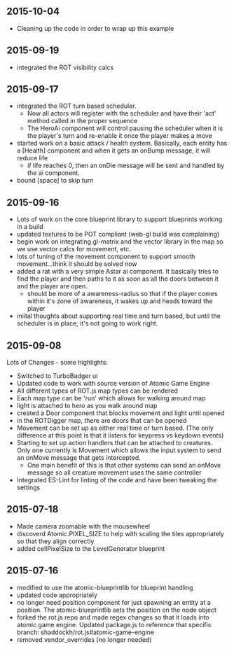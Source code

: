 2015-10-04
---
* Cleaning up the code in order to wrap up this example

2015-09-19
---
* integrated the ROT visibility calcs

2015-09-17
---
* integrated the ROT turn based scheduler.
  * Now all actors will register with the scheduler and have their 'act' method called in the proper sequence
  * The HeroAi component will control pausing the scheduler when it is the player's turn and re-enable it once the player makes a move
* started work on a basic attack / health system.  Basically, each entity has a [Health] component and when it gets an onBump message, it will reduce life
  * if life reaches 0, then an onDie message will be sent and handled by the ai component.
* bound [space] to skip turn

2015-09-16
---
* Lots of work on the core blueprint library to support blueprints working in a build
* updated textures to be POT compliant (web-gl build was complaining)
* begin work on integrating gl-matrix and the vector library in the map so we use vector calcs for movement, etc.
* lots of tuning of the movement component to support smooth movement...think it should be solved now
* added a rat with a very simple Astar ai component.  It basically tries to find the player and then paths to it as soon as all the doors between it and the player are open.
  * should be more of a awareness-radius so that if the player comes within it's zone of awareness, it wakes up and heads toward the player
* iniital thoughts about supporting real time and turn based, but until the scheduler is in place, it's not going to work right.


2015-09-08
---
Lots of Changes - some highlights:
* Switched to TurboBadger ui
* Updated code to work with source version of Atomic Game Engine
* All different types of ROT.js map types can be rendered
* Each map type can be 'run' which allows for walking around map
* light is attached to hero as you walk around map
* created a Door component that blocks movement and light until opened
* in the ROTDigger map, there are doors that can be opened
* Movement can be set up as either real time or turn based.  (The only difference at this point is that it listens for keypress vs keydown events)
* Starting to set up action handlers that can be attached to creatures.  Only one currently is Movement which allows the input system to send an onMove message that gets intercepted.
  * One main benefit of this is that other systems can send an onMove message so all creature movement uses the same controller
* Integrated ES-Lint for linting of the code and have been tweaking the settings

2015-07-18
---
* Made camera zoomable with the mousewheel
* discoverd Atomic.PIXEL_SIZE to help with scaling the tiles appropriately so that they align correctly
* added cellPixelSize to the LevelGenerator blueprint

2015-07-16
---
* modified to use the atomic-blueprintlib for blueprint handling
* updated code appropriately
* no longer need position component for just spawning an entity at a position.  The atomic-blueprintlib sets the position on the node object
* forked the rot.js repo and made regex changes so that it loads into atomic game engine.  Updated package.js to reference that specific branch: shaddockh/rot.js#atomic-game-engine
* removed vendor_overrides (no longer needed)

